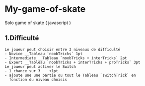 # My-game-of-skate

Solo game of skate ( javascript )

## 1.Difficulté

    Le joueur peut choisir entre 3 niveaux de difficulté
    - Novice __Tableau `noobTricks` 1pt
    - Intermediate __Tableau `noobTricks + interTricks` 2pt
    - Expert __Tableau `noobTricks + interTricks + proTricks` 3pt
    Le joueur peut activer le Switch
    - 1 chance sur 3 __ +1pt
    - ajoute une une partie ou tout le Tableau `switchTrick` en
      fonction du niveau choisis
